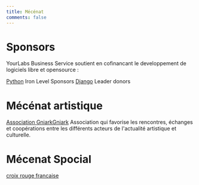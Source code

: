 ```yaml
---
title: Mécénat
comments: false
---
```



# Sponsors

YourLabs Business Service soutient en cofinancant le developpement de logiciels libre et opensource :

[Python](https://www.python.org/psf/sponsorship/sponsors/) Iron Level Sponsors
[Django](https://www.djangoproject.com/fundraising/) Leader donors

#  Mécénat artistique

[Association GniarkGniark](https://www.gniarkgniark.fr) Association qui favorise les rencontres, échanges et coopérations entre les différents acteurs de l'actualité artistique et culturelle.

# Mécenat Spocial

[croix rouge francaise]()
